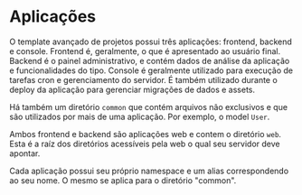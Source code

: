 Aplicações
==========

O template avançado de projetos possui três aplicações: frontend, backend e console. Frontend é, geralmente, o que é 
apresentado ao usuário final. Backend é o painel administrativo, e contém dados de análise da aplicação e funcionalidades do tipo.
Console é geralmente utilizado para execução de tarefas cron e gerenciamento do servidor. É também utilizado 
durante o deploy da aplicação para gerenciar migrações de dados e assets.

Há também um diretório `common` que contém arquivos não exclusivos e que são utilizados por mais de uma aplicação.
Por exemplo, o model `User`.

Ambos frontend e backend são aplicações web e contem o diretório `web`. Esta é a raíz dos diretórios acessíveis pela web o 
qual seu servidor deve apontar.

Cada aplicação possui seu próprio namespace e um alias correspondendo ao seu nome. O mesmo se aplica para o diretório "common". 